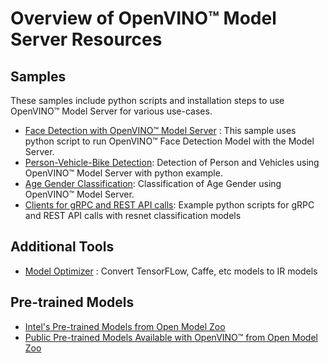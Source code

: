 # Overview of OpenVINO™ Model Server Resources


## Samples

These samples include python scripts and installation steps to use OpenVINO™ Model Server for various use-cases. 

- [Face Detection with OpenVINO™ Model Server](./FaceDetectionScriptExample.md#facedetection) : This sample uses python script to run OpenVINO™ Face Detection Model with the Model Server.
- [Person-Vehicle-Bike Detection](./FaceDetectionScriptExample.md#persondetection): Detection of Person and Vehicles using OpenVINO™ Model Server with python example.
- [Age Gender Classification](./AgeGenderGuide.md): Classification of Age Gender using OpenVINO™ Model Server. 
- [Clients for gRPC and REST API calls](https://github.com/openvinotoolkit/model_server/tree/master/example_client): Example python scripts for gRPC and REST API calls with resnet classification models

## Additional Tools

- [Model Optimizer](https://docs.openvinotoolkit.org/latest/openvino_docs_MO_DG_prepare_model_convert_model_Converting_Model.html) : Convert TensorFLow, Caffe, etc models to IR models

## Pre-trained Models

- [Intel's Pre-trained Models from Open Model Zoo](https://docs.openvinotoolkit.org/2020.4/omz_models_intel_index.html)
- [Public Pre-trained Models Available with OpenVINO™ from Open Model Zoo](https://docs.openvinotoolkit.org/2020.4/omz_models_public_index.html)